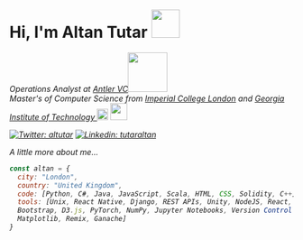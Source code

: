 # Hi, I'm Altan Tutar <img src="https://media0.giphy.com/media/bTrTnPMPq8UORCrBWG/giphy.gif?cid=ecf05e4719046wf09sa0jax4vjelw1sgnffkjycweebih8pd&rid=giphy.gif&ct=g" width="50"> 

<p><em>Operations Analyst at <a href="http://www.antler.co">Antler VC</a><img src="https://media3.giphy.com/media/I6Sy5yXhYKKRrmNgg7/giphy.gif?cid=ecf05e47118dte2gtd4bb06mbmwhhxyaq5vdb95j4j3wej5f&rid=giphy.gif&ct=g" width="70"></br>
<em> Master's of Computer Science from <a href="https://www.imperial.ac.uk/">Imperial College London</a>  and <a href="https://www.gatech.edu/"> Georgia Institute of Technology </a> <img src="https://upload.wikimedia.org/wikipedia/commons/thumb/c/c5/Shield_of_Imperial_College_London.svg/1200px-Shield_of_Imperial_College_London.svg.png" width="20"> <img src="https://seeklogo.com/images/G/georgia-tech-buzz-logo-BFC4D7AB68-seeklogo.com.png" width="30">  </p>

[![Twitter: altutar](https://img.shields.io/twitter/follow/altutar?style=social)](https://twitter.com/altutar)
[![Linkedin: tutaraltan](https://img.shields.io/badge/-tutaraltan-blue?style=flat-square&logo=Linkedin&logoColor=white&link=https://www.linkedin.com/in/tutaraltan/)](https://www.linkedin.com/in/tutaraltan/)
  

A little more about me...  

```javascript
const altan = {
  city: "London",
  country: "United Kingdom",
  code: [Python, C#, Java, JavaScript, Scala, HTML, CSS, Solidity, C++],
  tools: [Unix, React Native, Django, REST APIs, Unity, NodeJS, React, React Native, AWS, 
  Bootstrap, D3.js, PyTorch, NumPy, Jupyter Notebooks, Version Control (Git),
  Matplotlib, Remix, Ganache]
}
```

